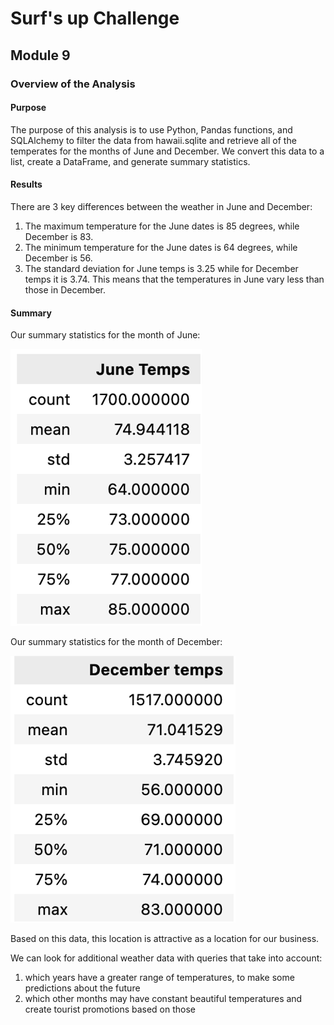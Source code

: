 # Surf's up Challenge

## Module 9

### Overview of the Analysis

#### Purpose

The purpose of this analysis is to use Python, Pandas functions, and SQLAlchemy to filter the data from hawaii.sqlite and retrieve all of the temperates for the months of June and December. We convert this data to a list, create a DataFrame, and generate summary statistics.

#### Results

There are 3 key differences between the weather in June and December:

1. The maximum temperature for the June dates is 85 degrees, while December is 83.
2. The minimum temperature for the June dates is 64 degrees, while December is 56.
3. The standard deviation for June temps is 3.25 while for December temps it is 3.74. This means that the temperatures in June vary less than those in December.

#### Summary

Our summary statistics for the month of June:

![SummaryJune](Resources/summaryJune.png)

Our summary statistics for the month of December:

![SummaryDecember](Resources/summaryDecember.png)

Based on this data, this location is attractive as a location for our business.

We can look for additional weather data with queries that take into account:
1. which years have a greater range of temperatures, to make some predictions about the future
2. which other months may have constant beautiful temperatures and create tourist promotions based on those
